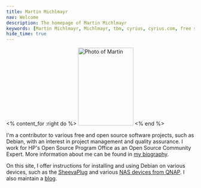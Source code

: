 ```yaml
---
title: Martin Michlmayr
nav: Welcome
description: The homepage of Martin Michlmayr
keywords: [Martin Michlmayr, Michlmayr, tbm, cyrius, cyrius.com, free software]
hide_time: true
---
```


<% content_for :right do %>
<img src = "images/palm.jpg" class="border" alt = "Photo of Martin" width="148" height="209" />
<% end %>

I'm a contributor to various free and open source software projects, such
as Debian, with an interest in project management and quality assurance.  I
work for HP's Open Source Program Office as an Open Source Community
Expert.  More information about me can be found in [my biography](bio).

On this site, I offer instructions for installing and using Debian on
various devices, such as the [SheevaPlug](debian/kirkwood/sheevaplug) and
various [NAS devices from QNAP](debian/kirkwood/qnap).  I also maintain a
[blog](blog).

